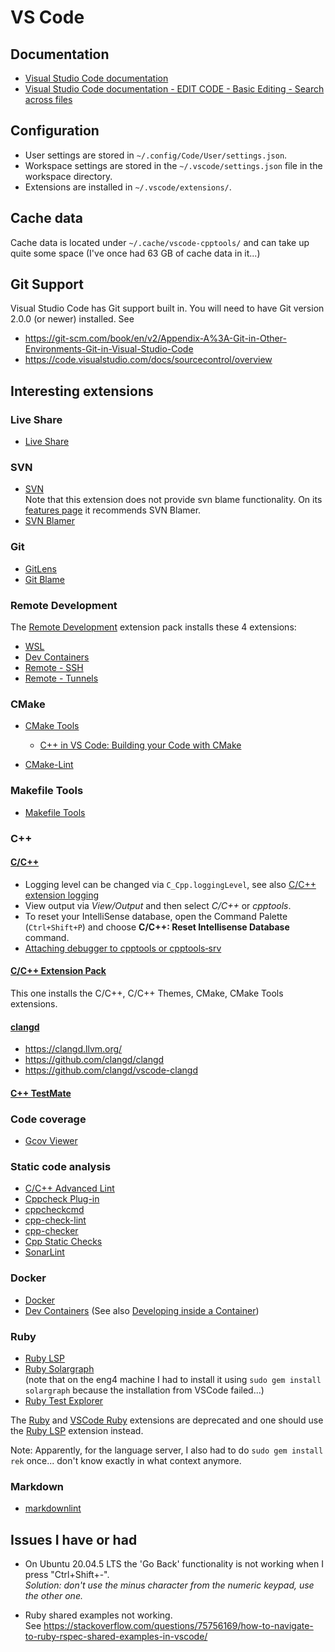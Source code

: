 # VS Code

## Documentation

* [Visual Studio Code documentation](https://code.visualstudio.com/docs)
* [Visual Studio Code documentation - EDIT CODE - Basic Editing - Search across files](https://code.visualstudio.com/docs/editing/codebasics#_search-across-files)

## Configuration

* User settings are stored in `~/.config/Code/User/settings.json`.
* Workspace settings are stored in the `~/.vscode/settings.json` file in the workspace directory.
* Extensions are installed in `~/.vscode/extensions/`.

## Cache data

Cache data is located under `~/.cache/vscode-cpptools/` and can take up quite some space (I've once had 63 GB of cache data in it...)

## Git Support

Visual Studio Code has Git support built in.  You will need to have Git version 2.0.0 (or newer) installed.
See

* <https://git-scm.com/book/en/v2/Appendix-A%3A-Git-in-Other-Environments-Git-in-Visual-Studio-Code>
* <https://code.visualstudio.com/docs/sourcecontrol/overview>

## Interesting extensions

### Live Share

* [Live Share](https://code.visualstudio.com/learn/collaboration/live-share)

### SVN

* [SVN](https://marketplace.visualstudio.com/items?itemName=johnstoncode.svn-scm)  
  Note that this extension does not provide svn blame functionality.  On its [features page](https://marketplace.visualstudio.com/items?itemName=johnstoncode.svn-scm) it recommends SVN Blamer.
* [SVN Blamer](https://marketplace.visualstudio.com/items?itemName=beaugust.blamer-vs)

### Git

* [GitLens](https://marketplace.visualstudio.com/items?itemName=eamodio.gitlens)
* [Git Blame](https://marketplace.visualstudio.com/items?itemName=waderyan.gitblame)

### Remote Development

The [Remote Development](https://marketplace.visualstudio.com/items?itemName=ms-vscode-remote.vscode-remote-extensionpack) extension pack installs these 4 extensions:

* [WSL](https://marketplace.visualstudio.com/items?itemName=ms-vscode-remote.remote-wsl)
* [Dev Containers](https://marketplace.visualstudio.com/items?itemName=ms-vscode-remote.remote-containers)
* [Remote - SSH](https://marketplace.visualstudio.com/items?itemName=ms-vscode-remote.remote-ssh)
* [Remote - Tunnels](https://marketplace.visualstudio.com/items?itemName=ms-vscode.remote-server)

### CMake

* [CMake Tools](https://marketplace.visualstudio.com/items?itemName=ms-vscode.cmake-tools)
  * [C++ in VS Code: Building your Code with CMake](https://www.youtube.com/watch?v=_BWU5mWqVA4)

* [CMake-Lint](https://marketplace.visualstudio.com/items?itemName=brobeson.vscode-cmake-lint)

### Makefile Tools

* [Makefile Tools](https://marketplace.visualstudio.com/items?itemName=ms-vscode.makefile-tools)

### C++

#### [C/C++](https://marketplace.visualstudio.com/items?itemName=ms-vscode.cpptools)

* Logging level can be changed via `C_Cpp.loggingLevel`, see also [C/C++ extension logging](https://code.visualstudio.com/docs/cpp/enable-logging-cpp)
* View output via *View/Output* and then select *C/C++* or *cpptools*.
* To reset your IntelliSense database, open the Command Palette (`Ctrl+Shift+P`) and choose **C/C++: Reset Intellisense Database** command.
* [Attaching debugger to cpptools or cpptools‐srv](https://github.com/microsoft/vscode-cpptools/wiki/Attaching-debugger-to-cpptools-or-cpptools%E2%80%90srv)

#### [C/C++ Extension Pack](https://marketplace.visualstudio.com/items?itemName=ms-vscode.cpptools-extension-pack)

This one installs the C/C++, C/C++ Themes, CMake, CMake Tools extensions.

#### [clangd](https://marketplace.visualstudio.com/items?itemName=llvm-vs-code-extensions.vscode-clangd)

* <https://clangd.llvm.org/>
* <https://github.com/clangd/clangd>
* <https://github.com/clangd/vscode-clangd>

#### [C++ TestMate](https://marketplace.visualstudio.com/items?itemName=matepek.vscode-catch2-test-adapter)

### Code coverage

* [Gcov Viewer](https://marketplace.visualstudio.com/items?itemName=JacquesLucke.gcov-viewer)

### Static code analysis

* [C/C++ Advanced Lint](https://marketplace.visualstudio.com/items?itemName=jbenden.c-cpp-flylint)
* [Cppcheck Plug-in](https://marketplace.visualstudio.com/items?itemName=NathanJ.cppcheck-plugin)
* [cppcheckcmd](https://marketplace.visualstudio.com/items?itemName=ronzhong.cppcheckcmd)
* [cpp-check-lint](https://marketplace.visualstudio.com/items?itemName=QiuMingGe.cpp-check-lint)
* [cpp-checker](https://marketplace.visualstudio.com/items?itemName=eBikeLabs.cpp-checker)
* [Cpp Static Checks](https://marketplace.visualstudio.com/items?itemName=NathanJ.cpp-tools-plugin)
* [SonarLint](https://marketplace.visualstudio.com/items?itemName=SonarSource.sonarlint-vscode)

### Docker

* [Docker](https://marketplace.visualstudio.com/items?itemName=ms-azuretools.vscode-docker)
* [Dev Containers](https://marketplace.visualstudio.com/items?itemName=ms-vscode-remote.remote-containers)
  (See also [Developing inside a Container](https://code.visualstudio.com/docs/devcontainers/containers))

### Ruby

* [Ruby LSP](https://marketplace.visualstudio.com/items?itemName=Shopify.ruby-lsp)
* [Ruby Solargraph](https://marketplace.visualstudio.com/items?itemName=castwide.solargraph)  
  (note that on the eng4 machine I had to install it using `sudo gem install solargraph` because the installation from VSCode failed...)
* [Ruby Test Explorer](https://marketplace.visualstudio.com/items?itemName=connorshea.vscode-ruby-test-adapter)  

The [Ruby](https://marketplace.visualstudio.com/items?itemName=rebornix.Ruby) and [VSCode Ruby](https://marketplace.visualstudio.com/items?itemName=wingrunr21.vscode-ruby) extensions are deprecated and one should use the [Ruby LSP](https://marketplace.visualstudio.com/items?itemName=Shopify.ruby-lsp) extension instead.

Note: Apparently, for the language server, I also had to do `sudo gem install rek` once... don't know exactly in what context anymore.

### Markdown

* [markdownlint](https://marketplace.visualstudio.com/items?itemName=DavidAnson.vscode-markdownlint)

## Issues I have or had

* On Ubuntu 20.04.5 LTS the 'Go Back' functionality is not working when I press "Ctrl+Shift+-".  
  *Solution: don't use the minus character from the numeric keypad, use the other one.*

* Ruby shared examples not working.  
  See <https://stackoverflow.com/questions/75756169/how-to-navigate-to-ruby-rspec-shared-examples-in-vscode/>
